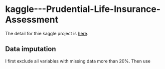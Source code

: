 # kaggle---Prudential-Life-Insurance-Assessment

The detail for thie kaggle project is [here](https://www.kaggle.com/c/prudential-life-insurance-assessment#evaluation).

## Data imputation
I first exclude all variables with missing data more than 20%. Then use
